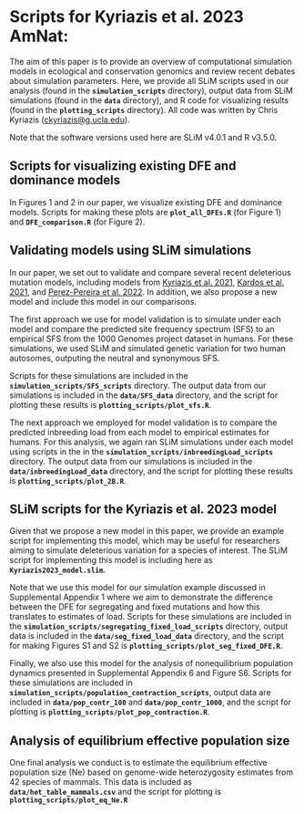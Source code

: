 # Scripts for Kyriazis et al. 2023 AmNat: 

The aim of this paper is to provide an overview of computational simulation models in ecological and conservation genomics and review recent debates about simulation parameters. Here, we provide all SLiM scripts used in our analysis (found in the **`simulation_scripts`** directory), output data from SLiM simulations (found in the **`data`** directory), and R code for visualizing results (found in the **`plotting_scripts`** directory). All code was written by Chris Kyriazis (ckyriazis@g.ucla.edu). 

Note that the software versions used here are SLiM v4.0.1 and R v3.5.0. 

## Scripts for visualizing existing DFE and dominance models

In Figures 1 and 2 in our paper, we visualize existing DFE and dominance models. Scripts for making these plots are **`plot_all_DFEs.R`** (for Figure 1) and **`DFE_comparison.R`** (for Figure 2). 

## Validating models using SLiM simulations

In our paper, we set out to validate and compare several recent deleterious mutation models, including models from [Kyriazis et al. 2021](https://doi.org/10.1002/evl3.209), [Kardos et al. 2021](https://doi.org/10.1073/pnas.2104642118), and [Perez-Pereira et al. 2022](https://doi.org/10.1007/s10592-021-01405-7). In addition, we also propose a new model and include this model in our comparisons. 

The first approach we use for model validation is to simulate under each model and compare the predicted site frequency spectrum (SFS) to an empirical SFS from the 1000 Genomes project dataset in humans. For these simulations, we used SLiM and simulated genetic variation for two human autosomes, outputing the neutral and synonymous SFS. 

Scripts for these simulations are included in the **`simulation_scripts/SFS_scripts`** directory. The output data from our simulations is included in the **`data/SFS_data`** directory, and the script for plotting these results is **`plotting_scripts/plot_sfs.R`**.

The next approach we employed for model validation is to compare the predicted inbreeding load from each model to empirical estimates for humans. For this analysis, we again ran SLiM simulations under each model using scripts in the in the **`simulation_scripts/inbreedingLoad_scripts`** directory. The output data from our simulations is included in the **`data/inbreedingLoad_data`** directory, and the script for plotting these results is **`plotting_scripts/plot_2B.R`**.

## SLiM scripts for the Kyriazis et al. 2023 model

Given that we propose a new model in this paper, we provide an example script for implementing this model, which may be useful for researchers aiming to simulate deleterious variation for a species of interest. The SLiM script for implementing this model is including here as **`Kyriazis2023_model.slim`**.

Note that we use this model for our simulation example discussed in Supplemental Appendix 1 where we aim to demonstrate the difference between the DFE for segregating and fixed mutations and how this translates to estimates of load. Scripts for these simulations are included in the **`simulation_scripts/segregating_fixed_load_scripts`** directory, output data is included in the **`data/seg_fixed_load_data`** directory, and the script for making Figures S1 and S2 is **`plotting_scripts/plot_seg_fixed_DFE.R`**.

Finally, we also use this model for the analysis of nonequilibrium population dynamics presented in Supplemental Appendix 6 and Figure S6. Scripts for these simulations are included in **`simulation_scripts/population_contraction_scripts`**, output data are included in **`data/pop_contr_100`** and  **`data/pop_contr_1000`**, and the script for plotting is **`plotting_scripts/plot_pop_contraction.R`**. 

## Analysis of equilibrium effective population size

One final analysis we conduct is to estimate the equilibrium effective population size (Ne) based on genome-wide heterozygosity estimates from 42 species of mammals. This data is included as **`data/het_table_mammals.csv`** and the script for plotting is **`plotting_scripts/plot_eq_Ne.R`**


